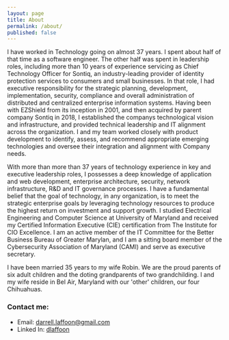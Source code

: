 ```yaml
---
layout: page
title: About
permalink: /about/
published: false
---
```


I have worked in Technology going on almost 37 years. I spent about half of that time as a software engineer. The other half was spent in leadership roles, including more than 10 years of experience servicing as Chief Technology Officer for Sontiq, an industry-leading provider of identity protection services to consumers and small businesses. In that role, I had executive responsibility for the strategic planning, development, implementation, security, compliance and overall administration of distributed and centralized enterprise information systems. Having been with EZShield from its inception in 2001, and then acquired by parent company Sontiq in 2018, I established the companys technological vision and infrastructure, and provided technical leadership and IT alignment across the organization. I and my team worked closely with product development to identify, assess, and recommend appropriate emerging technologies and oversee their integration and alignment with Company needs.

With more than more than 37 years of technology experience in key and executive leadership roles, I possesses a deep knowledge of application and web development, enterprise architecture, security, network infrastructure, R&D and IT governance processes. I have a fundamental belief that the goal of technology, in any organization, is to meet the strategic enterprise goals by leveraging technology resources to produce the highest return on investment and support growth. I studied Electrical Engineering and Computer Science at University of Maryland and received my Certified Information Executive (CIE) certification from The Institute for CIO Excellence. I am an active member of the IT Committee for the Better Business Bureau of Greater Marylan, and I am a sitting board member of the Cybersecurity Association of Maryland (CAMI) and serve as executive secretary.

I have been married 35 years to my wife Robin. We are the proud parents of six adult children and the doting grandparents of two grandchilding. I and my wife reside in Bel Air, Maryland with our 'other' children, our four Chihuahuas.


### Contact me:

- Email: [darrell.laffoon@gmail.com](mailto:darrell.laffoon+sgotech@gmail.com) 
- Linked In: [dlaffoon](https://www.linkedin.com/in/dlaffoon/)
